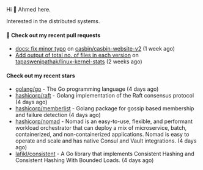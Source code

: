 Hi 👋 Ahmed here.

Interested in the distributed systems.

#### 🔨 Check out my recent pull requests

- [docs: fix minor typo](https://github.com/casbin/casbin-website-v2/pull/144) on [casbin/casbin-website-v2](https://github.com/casbin/casbin-website-v2) (1 week ago)
- [Add output of total no. of files in each version](https://github.com/tapaswenipathak/linux-kernel-stats/pull/121) on [tapaswenipathak/linux-kernel-stats](https://github.com/tapaswenipathak/linux-kernel-stats) (2 weeks ago)

#### Check out my recent stars

- [golang/go](https://github.com/golang/go) - The Go programming language (4 days ago)
- [hashicorp/raft](https://github.com/hashicorp/raft) - Golang implementation of the Raft consensus protocol (4 days ago)
- [hashicorp/memberlist](https://github.com/hashicorp/memberlist) - Golang package for gossip based membership and failure detection (4 days ago)
- [hashicorp/nomad](https://github.com/hashicorp/nomad) - Nomad is an easy-to-use, flexible, and performant workload orchestrator that can deploy a mix of microservice, batch, containerized, and non-containerized applications. Nomad is easy to operate and scale and has native Consul and Vault integrations. (4 days ago)
- [lafikl/consistent](https://github.com/lafikl/consistent) - A Go library that implements Consistent Hashing and Consistent Hashing With Bounded Loads. (4 days ago)

